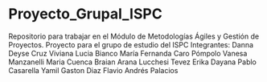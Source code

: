 # Proyecto_Grupal_ISPC
Repositorio para trabajar en el Módulo de Metodologías Ágiles y Gestión de Proyectos.
Proyecto para el grupo de estudio del ISPC
Integrantes:
Danna Deyse Cruz
Viviana Lucia Bianco
María Fernanda Caro Pómpolo
Vanesa Manzanelli
Maria Cuenca
Braian Arana
Lucchesi Tevez Erika Dayana
Pablo Casarella
Yamil Gaston Diaz
Flavio Andrés Palacios
